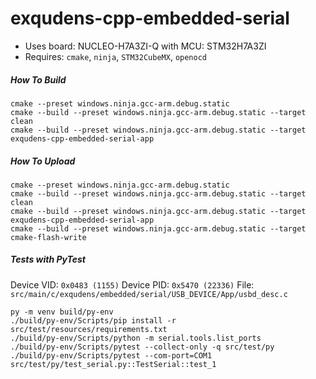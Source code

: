 # exqudens-cpp-embedded-serial

- Uses board: NUCLEO-H7A3ZI-Q with MCU: STM32H7A3ZI
- Requires: `cmake`, `ninja`, `STM32CubeMX`, `openocd`

##### How To Build

```
cmake --preset windows.ninja.gcc-arm.debug.static
cmake --build --preset windows.ninja.gcc-arm.debug.static --target clean
cmake --build --preset windows.ninja.gcc-arm.debug.static --target exqudens-cpp-embedded-serial-app
```

##### How To Upload

```
cmake --preset windows.ninja.gcc-arm.debug.static
cmake --build --preset windows.ninja.gcc-arm.debug.static --target clean
cmake --build --preset windows.ninja.gcc-arm.debug.static --target exqudens-cpp-embedded-serial-app
cmake --build --preset windows.ninja.gcc-arm.debug.static --target cmake-flash-write
```

##### Tests with PyTest

Device VID: `0x0483 (1155)`
Device PID: `0x5470 (22336)`
File: `src/main/c/exqudens/embedded/serial/USB_DEVICE/App/usbd_desc.c`

```
py -m venv build/py-env
./build/py-env/Scripts/pip install -r src/test/resources/requirements.txt
./build/py-env/Scripts/python -m serial.tools.list_ports
./build/py-env/Scripts/pytest --collect-only -q src/test/py
./build/py-env/Scripts/pytest --com-port=COM1 src/test/py/test_serial.py::TestSerial::test_1
```
